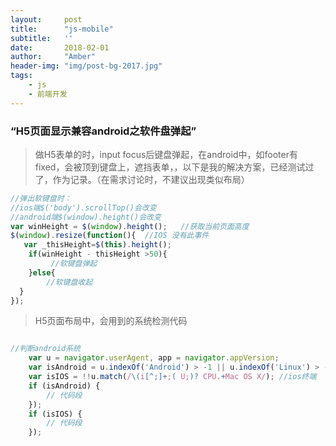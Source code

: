 ```yaml
---
layout:     post
title:      "js-mobile"
subtitle:   ''
date:       2018-02-01
author:     "Amber"
header-img: "img/post-bg-2017.jpg"
tags:
    - js
    - 前端开发
---
```


### “H5页面显示兼容android之软件盘弹起”

>做H5表单的时，input focus后键盘弹起，在android中，如footer有fixed，会被顶到键盘上，遮挡表单，，以下是我的解决方案，已经测试过了，作为记录。（在需求讨论时，不建议出现类似布局）

```js
//弹出软键盘时：
//ios端$('body').scrollTop()会改变
//android端$(window).height()会改变
var winHeight = $(window).height();   //获取当前页面高度
$(window).resize(function(){  //IOS 没有此事件
   var _thisHeight=$(this).height();
    if(winHeight - thisHeight >50){
         //软键盘弹起
    }else{
        //软键盘收起
  }
});

```

>H5页面布局中，会用到的系统检测代码

```js

//判断android系统 
    var u = navigator.userAgent, app = navigator.appVersion;
    var isAndroid = u.indexOf('Android') > -1 || u.indexOf('Linux') > -1; //g
    var isIOS = !!u.match(/\(i[^;]+;( U;)? CPU.+Mac OS X/); //ios终端
    if (isAndroid) {
        // 代码段
    });
    if (isIOS) {
        // 代码段
    });

```
